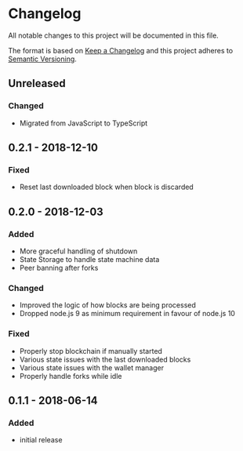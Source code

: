 # Changelog

All notable changes to this project will be documented in this file.

The format is based on [Keep a Changelog](http://keepachangelog.com/en/1.0.0/)
and this project adheres to [Semantic Versioning](http://semver.org/spec/v2.0.0.html).

## Unreleased

### Changed

-   Migrated from JavaScript to TypeScript

## 0.2.1 - 2018-12-10

### Fixed

- Reset last downloaded block when block is discarded

## 0.2.0 - 2018-12-03

### Added

-   More graceful handling of shutdown
-   State Storage to handle state machine data
-   Peer banning after forks

### Changed

-   Improved the logic of how blocks are being processed
-   Dropped node.js 9 as minimum requirement in favour of node.js 10

### Fixed

-   Properly stop blockchain if manually started
-   Various state issues with the last downloaded blocks
-   Various state issues with the wallet manager
-   Properly handle forks while idle

## 0.1.1 - 2018-06-14

### Added

-   initial release

